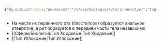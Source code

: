 ```yaml
---
{"dg-publish":true,"permalink":"/sfery/biologiya/vtorichnorotye/","tags":["Зоология"]}
---
```


- На месте их первичного рта (бластопора) образуется анальное отверстие, а рот образуется в передней части тела независимо
- [[Сферы/Биология/Тип Хордовые\|Тип Хордовые]]
- [[Тип Иглокожие\|Тип Иглокожие]]